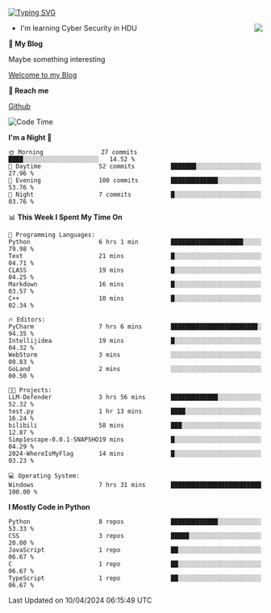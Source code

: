 [![Typing SVG](https://readme-typing-svg.herokuapp.com?font=Fira+Code&pause=1000&random=false&width=450&height=60&lines=Hello+%F0%9F%91%8B%F0%9F%8F%BB;I'm+JBNRZ)](https://git.io/typing-svg)

<a href="#">
  <img align="right" src="https://github-readme-stats.vercel.app/api?username=JBNRZ&show_icons=true&bg_color=15,f2f7fd,E0EAFC" />
</a>

- I'm learning Cyber Security in HDU

 **🌱 My Blog**

Maybe something interesting

[Welcome to my Blog](https://jbnrz.com.cn/)

 **💬 Reach me** 

[Github](https://github.com/JBNRZ)


<!--START_SECTION:waka-->
![Code Time](http://img.shields.io/badge/Code%20Time-421%20hrs%2031%20mins-blue)

**I'm a Night 🦉** 

```text
🌞 Morning                27 commits          ████░░░░░░░░░░░░░░░░░░░░░   14.52 % 
🌆 Daytime                52 commits          ███████░░░░░░░░░░░░░░░░░░   27.96 % 
🌃 Evening                100 commits         █████████████░░░░░░░░░░░░   53.76 % 
🌙 Night                  7 commits           █░░░░░░░░░░░░░░░░░░░░░░░░   03.76 % 
```


📊 **This Week I Spent My Time On** 

```text
💬 Programming Languages: 
Python                   6 hrs 1 min         ████████████████████░░░░░   79.98 % 
Text                     21 mins             █░░░░░░░░░░░░░░░░░░░░░░░░   04.71 % 
CLASS                    19 mins             █░░░░░░░░░░░░░░░░░░░░░░░░   04.25 % 
Markdown                 16 mins             █░░░░░░░░░░░░░░░░░░░░░░░░   03.57 % 
C++                      10 mins             █░░░░░░░░░░░░░░░░░░░░░░░░   02.34 % 

🔥 Editors: 
PyCharm                  7 hrs 6 mins        ████████████████████████░   94.35 % 
Intellijidea             19 mins             █░░░░░░░░░░░░░░░░░░░░░░░░   04.32 % 
WebStorm                 3 mins              ░░░░░░░░░░░░░░░░░░░░░░░░░   00.83 % 
GoLand                   2 mins              ░░░░░░░░░░░░░░░░░░░░░░░░░   00.50 % 

🐱‍💻 Projects: 
LLM-Defender             3 hrs 56 mins       █████████████░░░░░░░░░░░░   52.32 % 
test.py                  1 hr 13 mins        ████░░░░░░░░░░░░░░░░░░░░░   16.24 % 
bilibili                 58 mins             ███░░░░░░░░░░░░░░░░░░░░░░   12.87 % 
Simp1escape-0.0.1-SNAPSHO19 mins             █░░░░░░░░░░░░░░░░░░░░░░░░   04.29 % 
2024-WhereIsMyFlag       14 mins             █░░░░░░░░░░░░░░░░░░░░░░░░   03.23 % 

💻 Operating System: 
Windows                  7 hrs 31 mins       █████████████████████████   100.00 % 
```

**I Mostly Code in Python** 

```text
Python                   8 repos             █████████████░░░░░░░░░░░░   53.33 % 
CSS                      3 repos             █████░░░░░░░░░░░░░░░░░░░░   20.00 % 
JavaScript               1 repo              ██░░░░░░░░░░░░░░░░░░░░░░░   06.67 % 
C                        1 repo              ██░░░░░░░░░░░░░░░░░░░░░░░   06.67 % 
TypeScript               1 repo              ██░░░░░░░░░░░░░░░░░░░░░░░   06.67 % 
```




 Last Updated on 10/04/2024 06:15:49 UTC
<!--END_SECTION:waka-->
